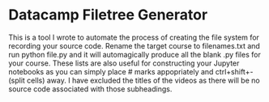 # Datacamp Filetree Generator
This is a tool I wrote to automate the process of creating the file system for recording your source code. Rename the target course to filenames.txt and run python file.py and it will automagically produce all the blank .py files for your course. These lists are also useful for constructing your Jupyter notebooks as you can simply place # marks appopriately and ctrl+shift+- (split cells) away. I have excluded the titles of the videos as there will be no source code associated with those subheadings.